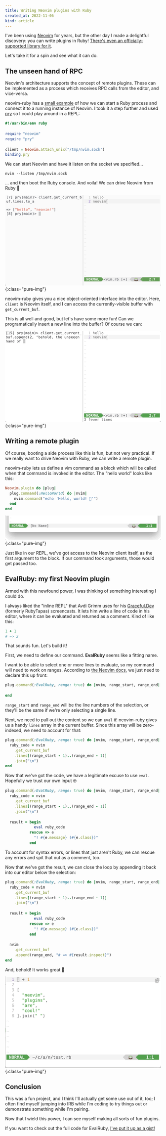 ```yaml
---
title: Writing Neovim plugins with Ruby
created_at: 2022-11-06
kind: article
---
```


I've been using [Neovim](https://neovim.io/) for years, but the other day I made a delightful discovery: you can write plugins in Ruby! [There's even an officially-supported library for it](https://github.com/neovim/neovim-ruby).

Let's take it for a spin and see what it can do.

## The unseen hand of RPC
Neovim's architecture supports the concept of remote plugins. These can be implemented as a process which receives RPC calls from the editor, and vice-versa. 

neovim-ruby has a [small example](https://github.com/neovim/neovim-ruby#usage) of how we can start a Ruby process and connect it to a running instance of Neovim. I took it a step further and used [pry](https://github.com/pry/pry) so I could play around in a REPL:

~~~ruby
#!/usr/bin/env ruby

require "neovim"
require "pry"

client = Neovim.attach_unix("/tmp/nvim.sock")
binding.pry
~~~

We can start Neovim and have it listen on the socket we specified...

~~~
nvim --listen /tmp/nvim.sock
~~~

... and then boot the Ruby console. And voila! We can drive Neovim from Ruby 🤩

![](/images/neovim-in-ruby.png){:class="pure-img"}

neovim-ruby gives you a nice object-oriented interface into the editor. Here, `client` is Neovim itself, and I can access the currently-visible buffer with `get_current_buf`.

This is all well and good, but let's have some more fun! Can we programatically insert a new line into the buffer? Of course we can:

![](/images/the-unseen-hand-of-rpc.gif){:class="pure-img"}

## Writing a remote plugin
Of course, booting a side process like this is fun, but not very practical. If we really want to drive Neovim with Ruby, we can write a remote plugin.

neovim-ruby lets us define a vim command as a block which will be called when that command is invoked in the editor. The "hello world" looks like this:

~~~ruby
Neovim.plugin do |plug|
  plug.command(:HelloWorld) do |nvim|
    nvim.command("echo 'Hello, world! 👋'")
  end
end
~~~

![](/images/neovim-hello-world.gif){:class="pure-img"}

Just like in our REPL, we've got access to the Neovim client itself, as the first argument to the block. If our command took arguments, those would get passed too.

## EvalRuby: my first Neovim plugin
Armed with this newfound power, I was thinking of something interesting I could do.

I always liked the "inline REPL" that Avdi Grimm uses for his [Graceful.Dev](https://graceful.dev/) (formerly RubyTapas) screencasts. It lets him write a line of code in his editor, where it can be evaluated and returned as a comment. Kind of like this:

~~~ruby
1 + 1
# => 2
~~~

That sounds fun. Let's build it!

First, we need to define our command. **EvalRuby** seems like a fitting name.

I want to be able to select one or more lines to evaluate, so my command will need to work on ranges. According to [the Neovim docs](https://neovim.io/doc/user/map.html#E177), we just need to declare this up front:

~~~ruby
plug.command(:EvalRuby, range: true) do |nvim, range_start, range_end|

end
~~~

`range_start` and `range_end` will be the line numbers of the selection, or they'll
be the same if we're only selecting a single line.

Next, we need to pull out the content so we can `eval` it! neovim-ruby gives us a handy `lines` array in the current buffer. Since this array will be zero-indexed, we need to account for that:

~~~ruby
plug.command(:EvalRuby, range: true) do |nvim, range_start, range_end|
  ruby_code = nvim
    .get_current_buf
    .lines[(range_start - 1)..(range_end - 1)]
    .join("\n")
end
~~~

Now that we've got the code, we have a legitimate excuse to use `eval`. Hopefully we trust our own input 🤓

~~~ruby
plug.command(:EvalRuby, range: true) do |nvim, range_start, range_end|
  ruby_code = nvim
    .get_current_buf
    .lines[(range_start - 1)..(range_end - 1)]
    .join("\n")

  result = begin
             eval ruby_code
           rescue => e
             "! #{e.message} (#{e.class})"
           end
~~~

To account for syntax errors, or lines that just aren't Ruby, we can rescue any
errors and spit that out as a comment, too.

Now that we've got the result, we can close the loop by appending it back
into our editor below the selection:

~~~ruby
plug.command(:EvalRuby, range: true) do |nvim, range_start, range_end|
  ruby_code = nvim
    .get_current_buf
    .lines[(range_start - 1)..(range_end - 1)]
    .join("\n")

  result = begin
             eval ruby_code
           rescue => e
             "! #{e.message} (#{e.class})"
           end

  nvim
    .get_current_buf
    .append(range_end, "# => #{result.inspect}")
end
~~~

And, behold! It works great 🎉

![](/images/neovim-evalruby.gif){:class="pure-img"}


## Conclusion
This was a fun project, and I think I'll actually get some use out of it, too; I often find myself jumping into IRB while I'm coding to try things out or demonstrate something while I'm pairing.

Now that I wield this power, I can see myself making all sorts of fun plugins.

If you want to check out the full code for EvalRuby, [I've put it up as a gist!](https://gist.github.com/mctaylorpants/04a9353583681f48d90d4ac9f58d3485)


